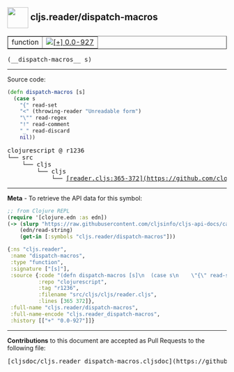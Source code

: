 ## <img width="48px" valign="middle" src="http://i.imgur.com/Hi20huC.png"> cljs.reader/dispatch-macros

 <table border="1">
<tr>

<td>function</td>
<td><a href="https://github.com/cljsinfo/cljs-api-docs/tree/0.0-927"><img valign="middle" alt="[+] 0.0-927" src="https://img.shields.io/badge/+-0.0--927-lightgrey.svg"></a> </td>
</tr>
</table>

 <samp>
(__dispatch-macros__ s)<br>
</samp>

---





Source code:

```clj
(defn dispatch-macros [s]
  (case s
    "{" read-set
    "<" (throwing-reader "Unreadable form")
    "\"" read-regex
    "!" read-comment
    "_" read-discard
    nil))
```

 <pre>
clojurescript @ r1236
└── src
    └── cljs
        └── cljs
            └── <ins>[reader.cljs:365-372](https://github.com/clojure/clojurescript/blob/r1236/src/cljs/cljs/reader.cljs#L365-L372)</ins>
</pre>


---

__Meta__ - To retrieve the API data for this symbol:

```clj
;; from Clojure REPL
(require '[clojure.edn :as edn])
(-> (slurp "https://raw.githubusercontent.com/cljsinfo/cljs-api-docs/catalog/cljs-api.edn")
    (edn/read-string)
    (get-in [:symbols "cljs.reader/dispatch-macros"]))
```

```clj
{:ns "cljs.reader",
 :name "dispatch-macros",
 :type "function",
 :signature ["[s]"],
 :source {:code "(defn dispatch-macros [s]\n  (case s\n    \"{\" read-set\n    \"<\" (throwing-reader \"Unreadable form\")\n    \"\\\"\" read-regex\n    \"!\" read-comment\n    \"_\" read-discard\n    nil))",
          :repo "clojurescript",
          :tag "r1236",
          :filename "src/cljs/cljs/reader.cljs",
          :lines [365 372]},
 :full-name "cljs.reader/dispatch-macros",
 :full-name-encode "cljs.reader_dispatch-macros",
 :history [["+" "0.0-927"]]}

```

---

__Contributions__ to this document are accepted as Pull Requests to the following file:

 <pre>
[cljsdoc/cljs.reader_dispatch-macros.cljsdoc](https://github.com/cljsinfo/cljs-api-docs/blob/master/cljsdoc/cljs.reader_dispatch-macros.cljsdoc)
</pre>

